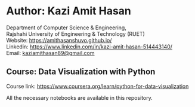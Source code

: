 # Author: Kazi Amit Hasan

Department of Computer Science & Engineering, </br>
Rajshahi University of Engineering & Technology (RUET) </br>
Website: https://amithasanshuvo.github.io/ </br>
Linkedin: https://www.linkedin.com/in/kazi-amit-hasan-514443140/ </br>
Email: kaziamithasan89@gmail.com

## Course: Data Visualization with Python
Course link: https://www.coursera.org/learn/python-for-data-visualization </br>

All the necessary notebooks are available in this repository.
